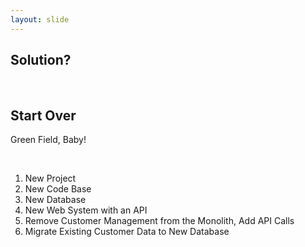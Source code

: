 ```yaml
---
layout: slide
---
```


## Solution?
&nbsp;<br />

## Start Over
Green Field, Baby!

&nbsp;<br />

1. New Project
2. New Code Base
3. New Database
4. New Web System with an API
5. Remove Customer Management from the Monolith, Add API Calls
6. Migrate Existing Customer Data to New Database
